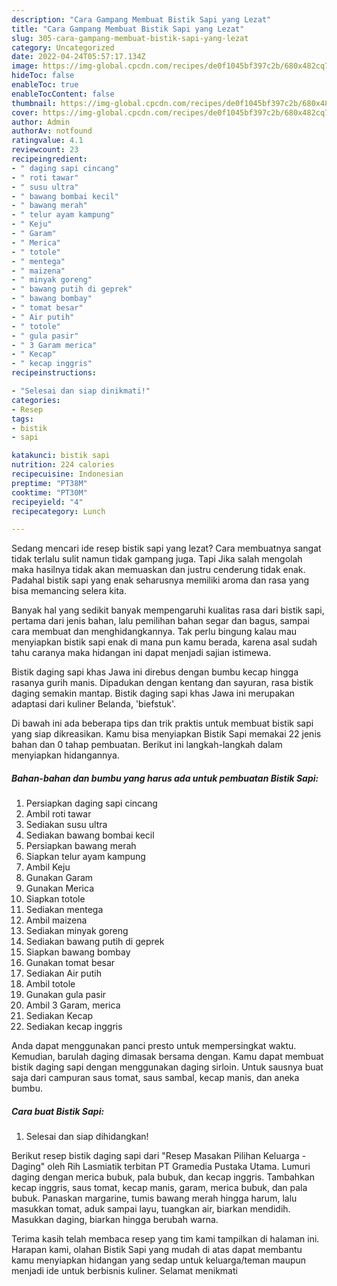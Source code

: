 ```yaml
---
description: "Cara Gampang Membuat Bistik Sapi yang Lezat"
title: "Cara Gampang Membuat Bistik Sapi yang Lezat"
slug: 305-cara-gampang-membuat-bistik-sapi-yang-lezat
category: Uncategorized
date: 2022-04-24T05:57:17.134Z
image: https://img-global.cpcdn.com/recipes/de0f1045bf397c2b/680x482cq70/bistik-sapi-foto-resep-utama.jpg
hideToc: false
enableToc: true
enableTocContent: false
thumbnail: https://img-global.cpcdn.com/recipes/de0f1045bf397c2b/680x482cq70/bistik-sapi-foto-resep-utama.jpg
cover: https://img-global.cpcdn.com/recipes/de0f1045bf397c2b/680x482cq70/bistik-sapi-foto-resep-utama.jpg
author: Admin
authorAv: notfound
ratingvalue: 4.1
reviewcount: 23
recipeingredient:
- " daging sapi cincang"
- " roti tawar"
- " susu ultra"
- " bawang bombai kecil"
- " bawang merah"
- " telur ayam kampung"
- " Keju"
- " Garam"
- " Merica"
- " totole"
- " mentega"
- " maizena"
- " minyak goreng"
- " bawang putih di geprek"
- " bawang bombay"
- " tomat besar"
- " Air putih"
- " totole"
- " gula pasir"
- " 3 Garam merica"
- " Kecap"
- " kecap inggris"
recipeinstructions:

- "Selesai dan siap dinikmati!"
categories:
- Resep
tags:
- bistik
- sapi

katakunci: bistik sapi 
nutrition: 224 calories
recipecuisine: Indonesian
preptime: "PT38M"
cooktime: "PT30M"
recipeyield: "4"
recipecategory: Lunch

---
```



Sedang mencari ide resep bistik sapi yang lezat? Cara membuatnya sangat tidak terlalu sulit namun tidak gampang juga. Tapi Jika salah mengolah maka hasilnya tidak akan memuaskan dan justru cenderung tidak enak. Padahal bistik sapi yang enak seharusnya memiliki aroma dan rasa yang bisa memancing selera kita.


Banyak hal yang sedikit banyak mempengaruhi kualitas rasa dari bistik sapi, pertama dari jenis bahan, lalu pemilihan bahan segar dan bagus, sampai cara membuat dan menghidangkannya. Tak perlu bingung kalau mau menyiapkan bistik sapi enak di mana pun kamu berada, karena asal sudah tahu caranya maka hidangan ini dapat menjadi sajian istimewa.

Bistik daging sapi khas Jawa ini direbus dengan bumbu kecap hingga rasanya gurih manis. Dipadukan dengan kentang dan sayuran, rasa bistik daging semakin mantap. Bistik daging sapi khas Jawa ini merupakan adaptasi dari kuliner Belanda, &#39;biefstuk&#39;.


Di bawah ini ada beberapa tips dan trik praktis untuk membuat bistik sapi yang siap dikreasikan. Kamu bisa menyiapkan Bistik Sapi memakai 22 jenis bahan dan 0 tahap pembuatan. Berikut ini langkah-langkah dalam menyiapkan hidangannya.

<!--inarticleads1-->

##### Bahan-bahan dan bumbu yang harus ada untuk pembuatan Bistik Sapi:

1. Persiapkan  daging sapi cincang
1. Ambil  roti tawar
1. Sediakan  susu ultra
1. Sediakan  bawang bombai kecil
1. Persiapkan  bawang merah
1. Siapkan  telur ayam kampung
1. Ambil  Keju
1. Gunakan  Garam
1. Gunakan  Merica
1. Siapkan  totole
1. Sediakan  mentega
1. Ambil  maizena
1. Sediakan  minyak goreng
1. Sediakan  bawang putih di geprek
1. Siapkan  bawang bombay
1. Gunakan  tomat besar
1. Sediakan  Air putih
1. Ambil  totole
1. Gunakan  gula pasir
1. Ambil  3 Garam, merica
1. Sediakan  Kecap
1. Sediakan  kecap inggris


Anda dapat menggunakan panci presto untuk mempersingkat waktu. Kemudian, barulah daging dimasak bersama dengan. Kamu dapat membuat bistik daging sapi dengan menggunakan daging sirloin. Untuk sausnya buat saja dari campuran saus tomat, saus sambal, kecap manis, dan aneka bumbu. 

<!--inarticleads2-->

##### Cara buat Bistik Sapi:


1. Selesai dan siap dihidangkan!

Berikut resep bistik daging sapi dari &#34;Resep Masakan Pilihan Keluarga - Daging&#34; oleh Rih Lasmiatik terbitan PT Gramedia Pustaka Utama. Lumuri daging dengan merica bubuk, pala bubuk, dan kecap inggris. Tambahkan kecap inggris, saus tomat, kecap manis, garam, merica bubuk, dan pala bubuk. Panaskan margarine, tumis bawang merah hingga harum, lalu masukkan tomat, aduk sampai layu, tuangkan air, biarkan mendidih. Masukkan daging, biarkan hingga berubah warna. 

Terima kasih telah membaca resep yang tim kami tampilkan di halaman ini. Harapan kami, olahan Bistik Sapi yang mudah di atas dapat membantu kamu menyiapkan hidangan yang sedap untuk keluarga/teman maupun menjadi ide untuk berbisnis kuliner. Selamat menikmati
